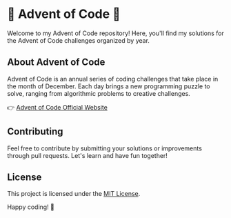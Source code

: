 # 🎄 Advent of Code 🎅

Welcome to my Advent of Code repository! Here, you'll find my solutions for the Advent of Code challenges organized by year.

## About Advent of Code

Advent of Code is an annual series of coding challenges that take place in the month of December. Each day brings a new programming puzzle to solve, ranging from algorithmic problems to creative challenges.

👉 [Advent of Code Official Website](https://adventofcode.com/)

## Contributing

Feel free to contribute by submitting your solutions or improvements through pull requests. Let's learn and have fun together!

## License

This project is licensed under the [MIT License](LICENSE).

Happy coding! 🚀
